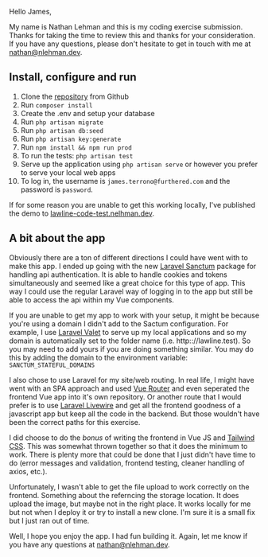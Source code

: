 Hello James,

My name is Nathan Lehman and this is my coding exercise submission.  Thanks for taking the time to review this and thanks for your consideration.  If you have any questions, please don't hesitate to get in touch with me at [nathan@nlehman.dev](mailto:nathan@nlehman.dev).

## Install, configure and run
1. Clone the [repository](https://github.com/nlehman06/code-test) from Github
2. Run `composer install`
3. Create the .env and setup your database
4. Run `php artisan migrate`
5. Run `php artisan db:seed`
6. Run `php artisan key:generate`
7. Run `npm install && npm run prod`
8. To run the tests: `php artisan test`
9. Serve up the application using `php artisan serve` or however you prefer to serve your local web apps
10. To log in, the username is `james.terrono@furthered.com` and the password is `password`.

If for some reason you are unable to get this working locally, I've published the demo to [lawline-code-test.nelhman.dev](https://lawline-code-test.nlehman.dev).

## A bit about the app
Obviously there are a ton of different directions I could have went with to make this app.  I ended up going with the new [Laravel Sanctum](https://laravel.com/docs/8.x/sanctum) package for handling api authentication.  It is able to handle cookies and tokens simultaneously and seemed like a great choice for this type of app.  This way I could use the regular Laravel way of logging in to the app but still be able to access the api within my Vue components.

If you are unable to get my app to work with your setup, it might be because you're using a domain I didn't add to the Sactum configuration.  For example, I use [Laravel Valet](https://laravel.com/docs/8.x/valet) to serve up my local applications and so my domain is automatically set to the folder name (i.e. http:://lawline.test).  So you may need to add yours if you are doing something similar.  You may do this by adding the domain to the environment variable: `SANCTUM_STATEFUL_DOMAINS`

I also chose to use Laravel for my site/web routing.  In real life, I might have went with an SPA approach and used [Vue Router](https://router.vuejs.org/) and even seperated the frontend Vue app into it's own repository.  Or another route that I would prefer is to use [Laravel Livewire](https://laravel-livewire.com/) and get all the frontend goodness of a javascript app but keep all the code in the backend.  But those wouldn't have been the correct paths for this exercise.

I did choose to do the *bonus* of writing the frontend in Vue JS and [Tailwind CSS](https://tailwindcss.com/).  This was somewhat thrown together so that it does the minimum to work.  There is plenty more that could be done that I just didn't have time to do (error messages and validation, frontend testing, cleaner handling of axios, etc.).

Unfortunately, I wasn't able to get the file upload to work correctly on the frontend.  Something about the referncing the storage location.  It does upload the image, but maybe not in the right place.  It works locally for me but not when I deploy it or try to install a new clone.  I'm sure it is a small fix but I just ran out of time.

Well, I hope you enjoy the app.  I had fun building it.  Again, let me know if you have any questions at [nathan@nlehman.dev](mailto:nathan@nlehman.dev).
